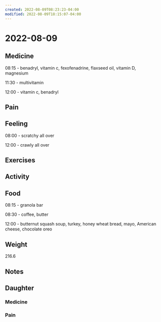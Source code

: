 ```yaml
---
created: 2022-08-09T08:23:23-04:00
modified: 2022-08-09T18:15:07-04:00
---
```


# 2022-08-09

## Medicine

08:15 - benadryl, vitamin c, fexofenadrine, flaxseed oil, vitamin D, magnesium 

11:30 - multivitamin

12:00 - vitamin c, benadryl 

## Pain


## Feeling

08:00 - scratchy all over

12:00 - crawly all over

## Exercises


## Activity


## Food

08:15 - granola bar

08:30 - coffee, butter 

12:00 - butternut squash soup, turkey, honey wheat bread, mayo, American cheese, chocolate oreo

## Weight

216.6


## Notes



## Daughter


### Medicine


### Pain
